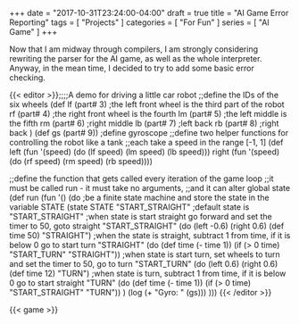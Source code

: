 +++
date = "2017-10-31T23:24:00-04:00"
draft = true
title = "AI Game Error Reporting"
tags = [ "Projects" ]
categories = [ "For Fun" ]
series = [ "AI Game" ]
+++

Now that I am midway through compilers, I am strongly considering rewriting the parser for the AI game, as well as the whole interpreter. Anyway, in the
mean time, I decided to try to add some basic error checking.

<!--more-->

{{< editor >}};;;;A demo for driving a little car robot
;;define the IDs of the six wheels
(def lf (part# 3) ;the left front wheel is the third part of the robot
     rf (part# 4) ;the right front wheel is the fourth
     lm (part# 5) ;the left middle is the fifth
     rm (part# 6) ;right middle
     lb (part# 7) ;left back
     rb (part# 8) ;right back
)
(def gs (part# 9)) ;define gyroscope
;;define two helper functions for controlling the robot like a tank
;;each take a speed in the range [-1, 1]
(def left  (fun '(speed) (do (lf speed) (lm speed) (lb speed)))
     right (fun '(speed) (do (rf speed) (rm speed) (rb speed))))

;;define the function that gets called every iteration of the game loop
;;it must be called run - it must take no arguments,
;;and it can alter global state
(def run (fun '() (do
  ;be a finite state machine and store the state in the variable STATE
  (state STATE "START_STRAIGHT" ;default state is "START_STRAIGHT"
   ;when state is start straight go forward and set the timer to 50, goto straight
   "START_STRAIGHT"  (do (left -0.6) (right 0.6) (def time 50) "STRAIGHT")
   ;when the state is straight, subtract 1 from time, if it is below 0 go to start turn
   "STRAIGHT"        (do (def time (- time 1)) (if (> 0 time) "START_TURN" "STRAIGHT"))
   ;when state is start turn, set wheels to turn and set the timer to 50, go to turn
   "START_TURN"      (do (left 0.6) (right 0.6) (def time 12) "TURN")
   ;when state is turn, subtract 1 from time, if it is below 0 go to start straight
   "TURN"            (do (def time (- time 1)) (if (> 0 time) "START_STRAIGHT" "TURN"))
  )
  (log (+ "Gyro: " (gs)))
)))
{{< /editor >}}

{{< game >}}
